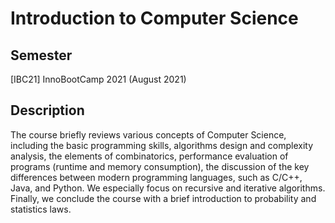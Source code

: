 # Introduction to Computer Science

## Semester

[IBC21] InnoBootCamp 2021 (August 2021)

## Description

The course briefly reviews various concepts of Computer Science, including the basic programming skills, algorithms
design and complexity analysis, the elements of combinatorics, performance evaluation of programs (runtime and memory
consumption), the discussion of the key differences between modern programming languages, such as C/C++, Java, and
Python. We especially focus on recursive and iterative algorithms. Finally, we conclude the course with a brief
introduction to probability and statistics laws.
